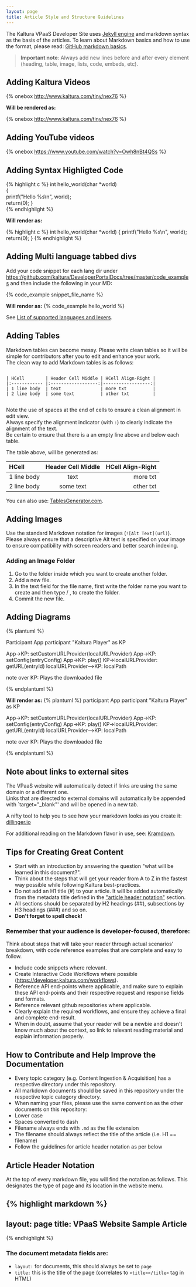 ```yaml
---
layout: page
title: Article Style and Structure Guidelines
---
```


The Kaltura VPaaS Developer Site uses [Jekyll engine](http://jekyllrb.com/) and markdown syntax as the basis of the articles.
To learn about Markdown basics and how to use the format, please read: [GitHub markdown basics](https://help.github.com/articles/markdown-basics).

> **Important note**: Always add new lines before and after every element (heading, table, image, lists, code, embeds, etc).









## Adding Kaltura Videos 
&#123;% onebox http://www.kaltura.com/tiny/nex76 %&#125;

**Will be rendered as:**

{% onebox http://www.kaltura.com/tiny/nex76 %}


## Adding YouTube videos 
&#123;% onebox https://www.youtube.com/watch?v=Owh8nBt4QSs %&#125;

## Adding Syntax Highligted Code

&#123;% highlight c %&#125;
int hello_world(char *world)  
{  
	printf("Hello %s\n", world);  
	return(0);
}  
&#123;% endhighlight %&#125;

**Will render as:**

{% highlight c %}
int hello_world(char *world)
{
	printf("Hello %s\n", world);
	return(0);
}
{% endhighlight %}

## Adding Multi language tabbed divs

Add your code snippet for each lang dir under https://github.com/kaltura/DeveloperPortalDocs/tree/master/code_examples and then include the following in your MD:

&#123;% code_example snippet_file_name %&#125;

**Will render as:**
{% code_example hello_world %}


See [List of supported languages and lexers](https://github.com/jneen/rouge/wiki/list-of-supported-languages-and-lexers).

## Adding Tables

Markdown tables can become messy. Please write clean tables so it will be simple for contributors after you to edit and enhance your work.  
The clean way to add Markdown tables is as follows:

```
  
| HCell        | Header Cell Middle | HCell Align-Right |
|:------------ |:------------------:|------------------:|
| 1 line body  | text               | more txt          |
| 2 line body  | some text          | other txt         |
  
```

Note the use of spaces at the end of cells to ensure a clean alignment in edit view.   
Always specify the alignment indicator (with `:`) to clearly indicate the alignment of the text.   
Be certain to ensure that there is a an empty line above and below each table.   
 
The table above, will be generated as:

| HCell        | Header Cell Middle | HCell Align-Right |
|:------------ |:------------------:|------------------:|
| 1 line body  | text               | more txt          |
| 2 line body  | some text          | other txt         |

You can also use: [TablesGenerator.com](http://www.tablesgenerator.com/markdown_tables).

## Adding Images

Use the standard Markdown notation for images (`![Alt Text](url)`).  
Please always ensure that a descriptive Alt text is specified on your image to ensure compatibility with screen readers and better search indexing.  

### Adding an Image Folder

1. Go to the folder inside which you want to create another folder.
2. Add a new file.
3. In the text field for the file name, first write the folder name you want to create and then type / , to create the folder.
4. Commit the new file.


## Adding Diagrams
&#123;% plantuml %&#125;

Participant App
participant "Kaltura Player" as KP

App->KP: setCustomURLProvider(localURLProvider)
App->KP: setConfig(entryConfig)
App->KP: play()
KP->localURLProvider: getURL(entryId)
localURLProvider-->KP: localPath

note over KP: Plays the downloaded file

&#123;% endplantuml %&#125;

**Will render as:**
{% plantuml %}
participant App
participant "Kaltura Player" as KP

App->KP: setCustomURLProvider(localURLProvider)
App->KP: setConfig(entryConfig)
App->KP: play()
KP->localURLProvider: getURL(entryId)
localURLProvider-->KP: localPath

note over KP: Plays the downloaded file

{% endplantuml %}

## Note about links to external sites
The VPaaS website will automatically detect if links are using the same domain or a different one.  
Links that are directed to external domains will automatically be appended with `target="_blank"' and will be opened in a new tab.


A nifty tool to help you to see how your markdown looks as you create it: [dillinger.io](http://dillinger.io)

For additional reading on the Markdown flavor in use, see: [Kramdown](http://kramdown.gettalong.org/documentation.html).

## Tips for Creating Great Content

* Start with an introduction by answering the question "what will be learned in this document?".
* Think about the steps that will get your reader from A to Z in the fastest way possible while following Kaltura best-practices.
* Do not add an H1 title (#) to your article. It will be added automatically from the metadata title defined in the ["article header notation"](#header-notation) section.
* All sections should be separated by H2 headings (##), subsections by H3 headings (###) and so on.
* **Don't forget to spell check!**

### Remember that your audience is developer-focused, therefore:

Think about steps that will take your reader through actual scenarios' breakdown, with code reference examples that are complete and easy to follow.

* Include code snippets where relevant.
* Create Interactive Code Workflows where possible (https://developer.kaltura.com/workflows).
* Reference API end-points where applicable, and make sure to explain these API end-points and their respective request and response fields and formats. 
* Reference relevant github repositories where applicable.
* Clearly explain the required workflows, and ensure they achieve a final and complete end-result.
* When in doubt, assume that your reader will be a newbie and doesn't know much about the context, so link to relevant reading material and explain information properly.


## How to Contribute and Help Improve the Documentation

* Every topic category (e.g. Content Ingestion & Acquisition) has a respective directory under this repository.
* All markdown documents should be saved in this repository under the respective topic category directory.
* When naming your files, please use the same convention as the other documents on this repository:
 * Lower case
 * Spaces converted to dash
 * Filename always ends with `.md` as the file extension
 * The filename should always reflect the title of the article (i.e. H1 == filename)
* Follow the guidelines for article header notation as per below


## <a name="header-notation"></a>Article Header Notation
At the top of every markdown file, you will find the notation as follows. This designates the type of page and its location in the website menu.


{% highlight markdown %}
---
layout: page
title: VPaaS Website Sample Article
---

{% endhighlight %}


### The document metadata fields are:  

* `layout:` for documents, this should always be set to `page`
* `title:` this is the title of the page (correlates to `<title></title>` tag in HTML)
